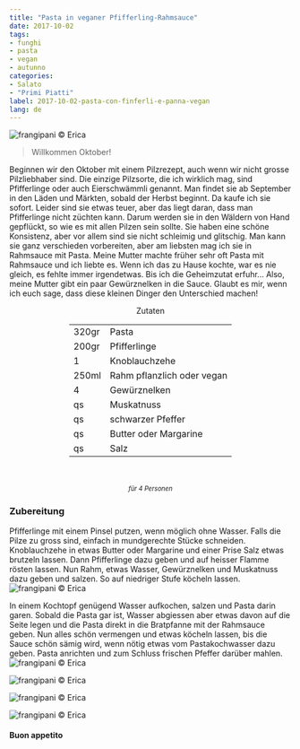 ```yaml
---
title: "Pasta in veganer Pfifferling-Rahmsauce"
date: 2017-10-02
tags:
- funghi
- pasta 
- vegan
- autunno
categories:
- Salato
- "Primi Piatti"
label: 2017-10-02-pasta-con-finferli-e-panna-vegan
lang: de
---
```

![](../2017-10-02-pasta-con-finferli-e-panna-vegan/header.jpg "frangipani © Erica")

> Willkommen Oktober!

Beginnen wir den Oktober mit einem Pilzrezept, auch wenn wir nicht grosse Pilzliebhaber sind. Die einzige Pilzsorte, die ich wirklich mag, sind Pfifferlinge oder auch Eierschwämmli genannt. Man findet sie ab September in den Läden und Märkten, sobald der Herbst beginnt. Da kaufe ich sie sofort. Leider sind sie etwas teuer, aber das liegt daran, dass man Pfifferlinge nicht züchten kann. Darum werden sie in den Wäldern von Hand gepflückt, so wie es mit allen Pilzen sein sollte. Sie haben eine schöne Konsistenz, aber vor allem sind sie nicht schleimig und glitschig. Man kann sie ganz verschieden vorbereiten, aber am liebsten mag ich sie in Rahmsauce mit Pasta. Meine Mutter machte früher sehr oft Pasta mit Rahmsauce und ich liebte es. Wenn ich das zu Hause kochte, war es nie gleich, es fehlte immer irgendetwas. Bis ich die Geheimzutat erfuhr... Also, meine Mutter gibt ein paar Gewürznelken in die Sauce. Glaubt es mir, wenn ich euch sage, dass diese kleinen Dinger den Unterschied machen!

<div id="wrapper" style="text-align: center">
  <div id="yourdiv" style="display: inline-block;">
    <div class="ingredients">
      <div class="ingredients-title">Zutaten</div>
      <table>
        <tbody>
          <tr>
            <td>320gr</td>
            <td>Pasta</td>
          </tr>
          <tr>
            <td>200gr</td>
            <td>Pfifferlinge</td>
          </tr>
          <tr>
            <td>1</td>
            <td>Knoblauchzehe</td>
          </tr>
          <tr>
            <td>250ml</td>
            <td>Rahm pflanzlich oder vegan</td>
          </tr>
          <tr>
             <td>4</td>
            <td>Gewürznelken</td>
          </tr>
          <tr>
            <td>qs</td>
            <td>Muskatnuss</td>
          </tr>
          <tr>
            <td>qs</td>
            <td>schwarzer Pfeffer</td>
          </tr>
          <tr> 
            <td>qs</td>
            <td>Butter oder Margarine</td>
          </tr>
          <tr>
            <td>qs</td>
            <td>Salz</td>
          </tr>
        </tbody>
      </table>
      <br></br>
      <i class="pull-right" style="font-size: 80%;">für 4 Personen</i>
    </div>
  </div>
</div>


<h3>
  <font color="grey">
    <i class="fa-solid fa-gears"></i>
  </font> Zubereitung
</h3>

Pfifferlinge mit einem Pinsel putzen, wenn möglich ohne Wasser. Falls die Pilze zu gross sind, einfach in mundgerechte Stücke schneiden. Knoblauchzehe in etwas Butter oder Margarine und einer Prise Salz etwas brutzeln lassen. Dann Pfifferlinge dazu geben und auf heisser Flamme rösten lassen. Nun Rahm, etwas Wasser, Gewürznelken und Muskatnuss dazu geben und salzen. So auf niedriger Stufe köcheln lassen.
![](../2017-10-02-pasta-con-finferli-e-panna-vegan/padella.jpg "frangipani © Erica")

In einem Kochtopf genügend Wasser aufkochen, salzen und Pasta darin garen. Sobald die Pasta gar ist, Wasser abgiessen aber etwas davon auf die Seite legen und die Pasta direkt in die Bratpfanne mit der Rahmsauce geben. Nun alles schön vermengen und etwas köcheln lassen, bis die Sauce schön sämig wird, wenn nötig etwas vom Pastakochwasser dazu geben. Pasta anrichten und zum Schluss frischen Pfeffer darüber mahlen.
![](../2017-10-02-pasta-con-finferli-e-panna-vegan/risultato1.jpg "frangipani © Erica")

![](../2017-10-02-pasta-con-finferli-e-panna-vegan/risultato2.jpg "frangipani © Erica")

![](../2017-10-02-pasta-con-finferli-e-panna-vegan/risultato3.jpg "frangipani © Erica")

![](../2017-10-02-pasta-con-finferli-e-panna-vegan/risultato4.jpg "frangipani © Erica")

<h4>Buon appetito
  <font color="red">
    <i class="fa-regular fa-face-smile"></i>
  </font>
</h4>
